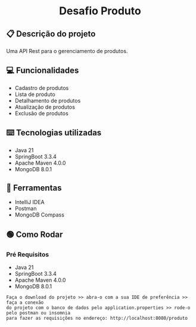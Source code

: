 <h1 align="center">
Desafio Produto
</h1>

## 📋 Descrição do projeto
Uma API Rest para o gerenciamento de produtos.

## 💻 Funcionalidades

- Cadastro de produtos
- Lista de produto
- Detalhamento de produtos
- Atualização de produtos
- Exclusão de produtos

## ⌨️ Tecnologias utilizadas

- Java 21
- SpringBoot 3.3.4
- Apache Maven 4.0.0
- MongoDB 8.0.1

## 🔧 Ferramentas

- IntelliJ IDEA
- Postman
- MongoDB Compass

## 🟢 Como Rodar

### Pré Requisitos

- Java 21
- SpringBoot 3.3.4
- Apache Maven 4.0.0
- MongoDB 8.0.1

```
Faça o download do projeto >> abra-o com a sua IDE de preferência >> faça a conexão
do projeto com o banco de dados pelo application.properties >> rode-o pelo postman ou insomnia
para fazer as requisições no endereço: http://localhost:8080/produto
```
